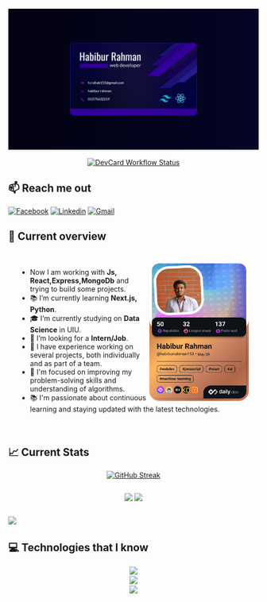 ![Banner](/assests/Untitled-2.png "banner")

<!-- <p align="center">
  <a href="http://github-profile-summary-cards.vercel.app/api/cards/profile-details?username=habib-153&theme=blue_green"><img src="http://github-profile-summary-cards.vercel.app/api/cards/profile-details?username=habib-153&theme=blue_green" alt="GitHub details" /></a>
</p> -->

<!-- Add this section for GitHub Workflow Badges -->
<p align="center">
  <a href="https://github.com/habib-153/habib-153/actions/workflows/devcard.yml">
    <img src="https://github.com/habib-153/habib-153/actions/workflows/devcard.yml/badge.svg" alt="DevCard Workflow Status" />
  </a>
</p>

## 📫 Reach me out

<p>

[![Facebook](https://img.shields.io/badge/Facebook-%231877F2.svg?logo=Facebook&logoColor=white)](https://www.facebook.com/h.R4hM4n.8)
[![Linkedin](https://img.shields.io/badge/LinkedIn-%230077B5.svg?logo=linkedin&logoColor=white)](https://www.linkedin.com/in/habiburrahman153)
[![Gmail](https://img.shields.io/badge/Gmail-%231877F2.svg?logo=Gmail)](mailto:h.r.sihab155@gmail.com)

</p>

## 👀 Current overview

<div style="padding: 20px;">
<div align="left">
<a href="https://app.daily.dev/habiburrahman153"><img align="right" src="./devcard.png" width="200" alt="Habibur Rahman's Dev Card"/></a>
</div>
  <div >
    <ul>
      <li>Now I am working with <strong>Js, React,Express,MongoDb</strong> and trying to build some projects.</li>
      <li>📚 I’m currently learning <strong>Next.js, Python</strong>.</li>
<li>🎓 I’m currently studying on <strong>Data Science</strong> in UIU.</li>
      <li>🤔 I’m looking for a <strong>Intern/Job</strong>.</li>
      <li>💼 I have experience working on several projects, both individually and as part of a team.</li>
      <li>🎯 I'm focused on improving my problem-solving skills and understanding of algorithms.</li>
      <li>📚 I'm passionate about continuous learning and staying updated with the latest technologies.</li>
    </ul>
  </div>
</div>

## 📈 Current Stats

<p align="center">
  <a href="https://git.io/streak-stats"><img src="https://github-readme-streak-stats.herokuapp.com?user=habib-153&theme=blue-green&border_radius=5&card_width=500&border=230F97&ring=230F97" alt="GitHub Streak" /></a>
  <div style="display: flex; flex-wrap: wrap; gap:10px; justify-content: center; align-items: center">
  
  ![](https://github-readme-stats.vercel.app/api?username=habib-153&theme=blue-green&hide_border=false&include_all_commits=false&count_private=false)
  ![](https://github-readme-stats.vercel.app/api/top-langs/?username=habib-153&theme=blue-green&hide_border=false&include_all_commits=false&count_private=false&layout=compact)
  </div>
  
  ![](https://github-profile-trophy.vercel.app/?username=habib-153&theme=matrix)
</p>

## 💻 Technologies that I know

<p align="center">
  <a href="https://skillicons.dev">
    <img src="https://skillicons.dev/icons?i=html,css,git,firebase" />
  </a><br>
  <a href="https://skillicons.dev">
    <img src="https://skillicons.dev/icons?i=js,ts,react,tailwind,materialui,nextjs,redux" /><br>
  <a href="https://skillicons.dev">
    <img src="https://skillicons.dev/icons?i=npm,nodejs,express,mongodb,py,postman,vite" />
  </a>
</p>
<!-- 
## 💼 Projects

> ### 1. My building

>
> > <strong>Live Link: </strong>https://a-12-my-building.web.app/ <br> >> <strong>Clint-side Repo:</strong> [Client-side](https://github.com/habib-153/my-building-client "repo"). <br> >> <strong>Server-side Repo: </strong>[Server-side](https://github.com/habib-153/my-building-server "repo"). <br> >> <strong>Features: </strong>[For details please click here](https://github.com/habib-153/my-building-client/blob/main/README.md "repo"). <br>
>

> ### 2. Online Group Study[Assignment submission management]

>
> > <strong>Live Link: </strong>https://a-11-online-group-study.web.app/ <br> >> <strong>Clint-side Repo:</strong> [Client-side](https://github.com/habib-153/assignment-submission-client "repo"). <br> >> <strong>Server-side Repo: </strong>[Server-side](https://github.com/habib-153/assignment-submission-server "repo"). <br> >> <strong>Features: </strong>[For details please click here](https://github.com/habib-153/assignment-submission-client/blob/main/README.md "repo"). <br>
>

> ### 3. Virtual-Doc(Team Project)

>
> > <strong>Demo: </strong>[Live Link](https://virtual-doc-site.web.app/) <br> >> <strong>Clint-side Repo:</strong> [Client-side](https://github.com/TeamTechTitans/VirtualDoc). <br> >> <strong>Server-side Repo: </strong>[Server-side](https://github.com/TeamTechTitans/VirtualDoc-Backend). <br> >> <strong>Features: </strong>[For details please click here](https://github.com/TeamTechTitans/VirtualDoc/blob/main/README.md). <br> -->

---

<!-- [![](https://visitcount.itsvg.in/api?id=habib-153&icon=0&color=0)](https://visitcount.itsvg.in) -->
